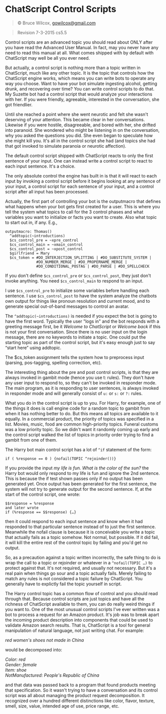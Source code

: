 # ChatScript Control Scripts

> © Bruce Wilcox, gowilcox@gmail.com


> Revision 7-3-2015 cs5.5


Control scripts are an advanced topic you should read about ONLY after you have read
the Advanced User Manual. In fact, may you never have any need to read this manual at
all. What comes shipped with by default with ChatScript may well be all you ever need.

But actually, a control script is nothing more than a topic written in ChatScript, much like
any other topic. It is the topic that controls how the ChatScript engine works, which
means you can write bots to operate any way you choose. Want to have your bot simulate
ingesting alcohol, getting drunk, and recovering over time? You can write control
scripts to do that. My Suzette bot had a control script that would analyze your interactions
with her. If you were friendly, agreeable, interested in the conversation, she got friendlier.

Until she reached a point where she went neurotic and felt she wasn't deserving of your
attention. This became clear in her conversations. Likewise if you were hostile,
disagreeable, and bored with her, she drifted into paranoid. She wondered who might be
listening in on the conversation, why you asked the questions you did. She even began to
speculate how she might kill you. It's all in the control script she had (and topics she had
that got invoked to simulate paranoia or neurotic affection).

The default control script shipped with ChatScript reacts to only the first sentence of your
input. One can instead write a control script to react to each input sentence. It's a choice.

The only absolute control the engine has built in is that it will react to each input by
invoking a control script before it begins looking at any sentence of your input, a control
script for each sentence of your input, and a control script after all input has been
processed.

Actually, the first part of controlling your bot is the outputmacro that defines what
happens when your bot gets first created for a user. This is where you tell the system
what topics to call for the 3 control phases and what variables you want to initialize or
facts you want to create. Also what topic to start out in, if any. E.g.,
```
outputmacro: Thomas()
  ^addtopic(~introductions)
  $cs_control_pre = ~xpre_control
  $cs_control_main = ~xmain_control
  $cs_control_post = ~xpost_control
  $girlfriend = Mary
  $cs_token = #DO_INTERJECTION_SPLITTING | #DO_SUBSTITUTE_SYSTEM | 
              #DO_NUMBER_MERGE | #DO_PROPERNAME_MERGE |
              #DO_CONDITIONAL_POSTAG | #DO_PARSE | #DO_SPELLCHECK
```

If you don't define `$cs_control_pre` or `$cs_control_post`, they just don't invoke anything.
You need `$cs_control_main` to respond to an input. 

I use `$cs_control_pre` to initialize some variables before handling each sentence. 
I use `$cs_control_post` to have the system analyze the chatbots own output for things 
like pronoun resolution and current mood, and to generate special out-of-band messages 
to control an avatar.

The `^addtopic(~introductions)` is needed if you expect the bot is going to have the first
word. Typically the user "logs in" and the bot responds with a greeting message first, be
it _Welcome to ChatScript_ or _Welcome back_ if this is not your first conversation.
Since there is no user input on the login message, there are no keywords to initiate a
topic. One could put the starting topic as part of the control script, but it's easy enough
just to say “start here” using addtopic.


The $cs_token assignment tells the system how to preprocess input (parsing, pos-tagging,
spelling correction, etc).

The interesting thing about the pre and post control scripts, is that they are always
invoked in gambit mode (hence you use t: rules). They don't have any user input to
respond to, so they can't be invoked in responder mode. The main program, as it is
responding to user sentences, is always invoked in responder mode and will generally
consist of `u:` or `s:` or `?:` rules.

What you do in the control script is up to you. For Harry, for example, one of the things it
does is call engine code for a random topic to gambit from when it has nothing better to
do. But this means all topics are available to it equally. 
In a commercial product, the priority of topics was specified in a list. 
Movies, music, food are common high-priority
topics. Funeral customs was a low priority topic. So we didn't want it randomly coming
up early and the control script walked the list of topics in priority order trying to find a
gambit from one of them.

The Harry bot main control script has a lot of `^if` statement of the form:
```
if ( %response == 0 ) {nofail(TOPIC ^rejoinder())}
```
If you provide the input _my life is fun. What is the color of the sun?_ the Harry bot
would only respond to my life is fun and ignore the 2nd sentence. This is because the if
test shown passes only if no output has been generated yet. Once output has been
generated for the first sentence, the system will not try to generate output for the second
sentence. If, at the start of the control script, one wrote:
```
$$response = %response
and later wrote
if (%response == $$response) {…}
```
then it could respond to each input sentence and know when it had responded to that
particular sentence instead of to just the first sentence.
Meanwhile the nofail clause is because it is conceivable you write a topic that actually
fails as a topic somehow. Not normal, but possible. 
If it did fail, it will kill the entire rest
of the control topic by failing and you'd get no output. 

So, as a precaution against a topic written incorrectly, 
the safe thing to do is wrap the call to a topic or rejoinder or whatever
in a `^nofail(TOPIC …)` to protect against that. It's not required, and usually not
necessary. But it's a real pain when things go sour and a topic actually fails. Merely
failing to match any rules is not considered a topic failure by ChatScript. You generally
have to explictly fail the topic yourself in script.

The Harry control topic has a common flow of control and you should read through that.
Because control scripts are just topics and have all the richness of ChatScript available to
them, you can do really weird things if you want to. One of the most unusual control
scripts I've ever written was a bot to process a request for an Amazon product. It's job
was to break apart the incoming product description into components that could be used
to validate Amazon search results. That is, ChatScript is a tool for general manipulation
of natural language, not just writing chat. For example:

_red women's shoes not made in China_

would be decomposed into:

_Color: red_
<br>_Gender: female_
<br>_Item: shoe_
<br>_NotManufactured: People's Republic of China_

and that data was passed back to a program that found products meeting that
specification. So it wasn't trying to have a conversation and its control script was all
about managing the product request decomposition. It recognized over a hundred
different distinctions like color, flavor, texture, smell, size, value, intended age of use,
price range, etc.


